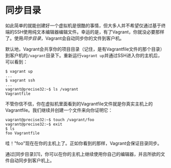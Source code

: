
# 同步目录
如此简单的就能创建好一个虚拟机是很酷的事情，但大多人并不希望仅通过基于终端的SSH使用纯文本编辑器编辑文件。幸运的是，有了Vagrant，你就没必要那样了。使用*同步目录*，Vagrant会自动同步你的文件到客户机。

默认地，Vagrant会共享你的项目目录（记住，是有Vagrantfile文件的那个目录）到客户机的`/vagrant`目录下。重新运行`vagrant up`并通过SSH进入你的主机后，可以看到：
```
$ vagrant up
...
$ vagrant ssh
...
vagrant@precise32:~$ ls /vagrant
Vagrantfile
```
不管你信不信，你在虚拟机里面看到的Vagrantfile文件就是你真实主机上的Vagrantfile。我们继续并创建一个文件来向你证明它：
```
vagrant@precise32:~$ touch /vagrant/foo
vagrant@precise32:~$ exit
$ ls
foo Vagrantfile
```
哇！"foo"现在在你的主机上了。正如你看到的那样，Vagrant会保证目录同步。

通过[同步目录][1]，你可以在你的主机上继续使用你自己的编辑器，并且所欲的文件自动同步到客户机上。

[synced-folders]: /synced-folders/